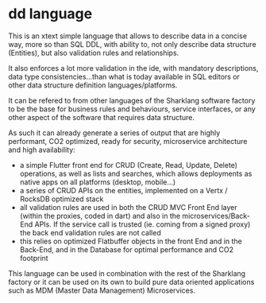 # dd language

This is an xtext simple language that allows to describe data in a concise way, more so than SQL DDL, with ability to, not only describe data structure (Entities), but also validation rules and relationships.

It also enforces a lot more validation in the ide, with mandatory descriptions, data type consistencies...than what is today available in SQL editors or other data structure definition languages/platforms.

It can be refered to from other languages of the Sharklang software factory to be the base for business rules and behaviours, service interfaces, or any other aspect of the software that requires data structure.

As such it can already generate a series of output that are highly performant, CO2 optimized, ready for security, microservice architecture and high availability:

- a simple Flutter front end for CRUD (Create, Read, Update, Delete) operations, as well as lists and searches, which allows deployments as native apps on all platforms (desktop, mobile...)
- a series of CRUD APIs on the entities, implemented on a Vertx / RocksDB optimized stack
- all validation rules are used in both the CRUD MVC Front End layer (within the proxies, coded in dart) and also in the microservices/Back-End APIs. If the service call is trusted (ie. coming from a signed proxy) the back end validation rules are not called
- this relies on optimized Flatbuffer objects in the front End and in the Back-End, and in the Database for optimal performance and CO2 footprint 

This language can be used in combination with the rest of the Sharklang factory or it can be used on its own to build pure data oriented applications such as MDM (Master Data Management) Microservices.
